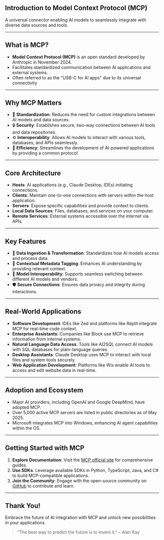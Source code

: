  

## Introduction to Model Context Protocol (MCP)

A universal connector enabling AI models to seamlessly integrate with diverse data sources and tools. 

---

## What is MCP?

* **Model Context Protocol (MCP)** is an open standard developed by Anthropic in November 2024.
* Facilitates standardized communication between AI applications and external systems.
* Often referred to as the "USB-C for AI apps" due to its universal connectivity 

---

## Why MCP Matters

* 🔗 **Standardization**: Reduces the need for custom integrations between AI models and data sources.
* 🔒 **Security**: Establishes secure, two-way connections between AI tools and data repositories.
* ⚙️ **Interoperability**: Allows AI models to interact with various tools, databases, and APIs seamlessly.
* 🚀 **Efficiency**: Streamlines the development of AI-powered applications by providing a common protocol. 

---

## Core Architecture

* **Hosts**: AI applications (e.g., Claude Desktop, IDEs) initiating connections.
* **Clients**: Maintain one-to-one connections with servers within the host application.
* **Servers**: Expose specific capabilities and provide context to clients.
* **Local Data Sources**: Files, databases, and services on your computer.
* **Remote Services**: External systems accessible over the internet via APIs. 

---

## Key Features

* 📂 **Data Ingestion & Transformation**: Standardizes how AI models access and process data.
* 🧠 **Contextual Metadata Tagging**: Enhances AI understanding by providing relevant context.
* 🔄 **Model Interoperability**: Supports seamless switching between different AI models and vendors.
* 🛡️ **Secure Connections**: Ensures data privacy and integrity during interactions. 

---

## Real-World Applications

* **Software Development**: IDEs like Zed and platforms like Replit integrate MCP for real-time code context.
* **Enterprise Assistants**: Companies like Block use MCP to retrieve information from internal systems.
* **Natural Language Data Access**: Tools like AI2SQL connect AI models with SQL databases for plain-language queries.
* **Desktop Assistants**: Claude Desktop uses MCP to interact with local files and system tools securely.
* **Web Application Development**: Platforms like Wix enable AI tools to access and edit website data in real-time. 

---

## Adoption and Ecosystem

* Major AI providers, including OpenAI and Google DeepMind, have adopted MCP.
* Over 5,000 active MCP servers are listed in public directories as of May 2025.
* Microsoft integrates MCP into Windows, enhancing AI agent capabilities within the OS. 

---

## Getting Started with MCP

1. **Explore Documentation**: Visit the [MCP official site](https://modelcontextprotocol.io/introduction) for comprehensive guides.
2. **Use SDKs**: Leverage available SDKs in Python, TypeScript, Java, and C# to build MCP-compatible applications.
3. **Join the Community**: Engage with the open-source community on [GitHub](https://github.com/modelcontextprotocol) to contribute and learn. 

---

## Thank You!

Embrace the future of AI integration with MCP and unlock new possibilities in your applications.

> "The best way to predict the future is to invent it." – Alan Kay

 